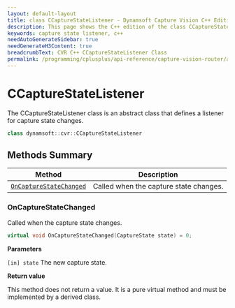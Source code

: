 ```yaml
---
layout: default-layout
title: class CCaptureStateListener - Dynamsoft Capture Vision C++ Edition API Reference
description: This page shows the C++ edition of the class CCaptureStateListener in Dynamsoft Capture Vision Router Module.
keywords: capture state listener, c++
needAutoGenerateSidebar: true
needGenerateH3Content: true
breadcrumbText: CVR C++ CCaptureStateListener Class
permalink: /programming/cplusplus/api-reference/capture-vision-router/auxiliary-classes/capture-state-listener.html
---
```


# CCaptureStateListener

The CCaptureStateListener class is an abstract class that defines a listener for capture state changes. 

```cpp
class dynamsoft::cvr::CCaptureStateListener
```

## Methods Summary

| Method                                            | Description                            |
| ------------------------------------------------- | -------------------------------------- |
| [`OnCaptureStateChanged`](#oncapturestatechanged) | Called when the capture state changes. |

### OnCaptureStateChanged

Called when the capture state changes.

```cpp
virtual void OnCaptureStateChanged(CaptureState state) = 0;
```

**Parameters**

`[in] state` The new capture state.

**Return value**

This method does not return a value. It is a pure virtual method and must be implemented by a derived class.